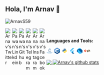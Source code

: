 ## Hola, I'm Arnav 👋


<p align="left"> <img src="https://komarev.com/ghpvc/?username=ArnavS59&label=Views&color=blue&style=plastic" alt="ArnavS59" /> </p>

<a href="https://twitter.com/not_arnav_">
  <img align="left" alt="Arnav's Twitter" width="22px" src="https://cdn.jsdelivr.net/npm/simple-icons@v3/icons/twitter.svg" />
</a>
<a href="https://linkedin.com/in/arnav-">
  <img align="left" alt="Pawan's Linkdein" width="22px" src="https://cdn.jsdelivr.net/npm/simple-icons@v3/icons/linkedin.svg" />
</a>
<a href="https://github.com/ArnavS59">
  <img align="left" alt="Pawan's Github" width="22px" src="https://cdn.jsdelivr.net/npm/simple-icons@v3/icons/github.svg" />
</a>
<a href="https://medium.com/@arnavbhaiya">
  <img align="left" alt="Arnav's Telegram" width="22px" src="https://cdn.jsdelivr.net/npm/simple-icons@v3/icons/medium.svg" />
</a>
<a href="https://www.instagram.com/_not_arnav/?hl=en">
  <img align="left" alt="Arnav's Instagram" width="22px" src="https://cdn.jsdelivr.net/npm/simple-icons@v3/icons/instagram.svg" />
</a>
<a href="https://www.facebook.com/ArnavS59">
  <img align="left" alt="Arnav's Facebook" width="22px" src="https://cdn.jsdelivr.net/npm/simple-icons@v3/icons/facebook.svg" />
</a>

<br/>


**Languages and Tools:**

<code><img height="20" src="https://raw.githubusercontent.com/github/explore/80688e429a7d4ef2fca1e82350fe8e3517d3494d/topics/c/c.png"></code>
<code><img height="20" src="https://raw.githubusercontent.com/github/explore/80688e429a7d4ef2fca1e82350fe8e3517d3494d/topics/cpp/cpp.png"></code>
<code><img height="20" src="https://raw.githubusercontent.com/github/explore/80688e429a7d4ef2fca1e82350fe8e3517d3494d/topics/python/python.png"></code>
<code><img height="20" src="https://raw.githubusercontent.com/github/explore/80688e429a7d4ef2fca1e82350fe8e3517d3494d/topics/flutter/flutter.png"></code>
<code><img height="20" src="https://raw.githubusercontent.com/github/explore/80688e429a7d4ef2fca1e82350fe8e3517d3494d/topics/dart/dart.png"></code>
<code><img height="20" src="https://raw.githubusercontent.com/github/explore/80688e429a7d4ef2fca1e82350fe8e3517d3494d/topics/git/git.png"></code>



<a href="https://github.com/ArnavS59">
  <img align="center" src="https://github-readme-stats.vercel.app/api/top-langs/?username=ArnavS59&theme=dark&hide_langs_below=1" />
</a>
<a href="https://github.com/ArnavS59">
 <img align="center" src="https://github-readme-stats.vercel.app/api?username=ArnavS59&show_icons=true&theme=dark&line_height=27" alt="Arnav's github stats"/>
</a> 


